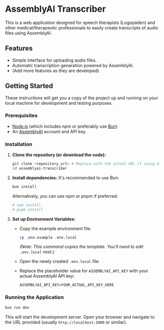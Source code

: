 # AssemblyAI Transcriber

This is a web application designed for speech therapists (Logopäden) and other medical/therapeutic professionals to easily create transcripts of audio files using AssemblyAI.

## Features

* Simple interface for uploading audio files.
* Automatic transcription generation powered by AssemblyAI.
* (Add more features as they are developed)

## Getting Started

These instructions will get you a copy of the project up and running on your local machine for development and testing purposes.

### Prerequisites

* [Node.js](https://nodejs.org/) (which includes npm or preferably use [Bun](https://bun.sh/))
* An [AssemblyAI](https://www.assemblyai.com/) account and API key.

### Installation

1. **Clone the repository (or download the code):**

   ```bash
   git clone <repository_url> # Replace with the actual URL if using Git
   cd assemblyai-transcriber
   ```

2. **Install dependencies:**
   It's recommended to use Bun:

   ```bash
   bun install
   ```

   Alternatively, you can use npm or pnpm if preferred:

   ```bash
   # npm install
   # pnpm install
   ```

3. **Set up Environment Variables:**
   * Copy the example environment file:

     ```bash
     cp .env.example .env.local
     ```

     *(Note: This command copies the template. You'll need to edit `.env.local` next.)*
   * Open the newly created `.env.local` file.
   * Replace the placeholder value for `ASSEMBLYAI_API_KEY` with your actual AssemblyAI API key:

     ```dotenv
     ASSEMBLYAI_API_KEY=YOUR_ACTUAL_API_KEY_HERE
     ```

### Running the Application

```bash
bun run dev
```

This will start the development server. Open your browser and navigate to the URL provided (usually `http://localhost:3000` or similar).
